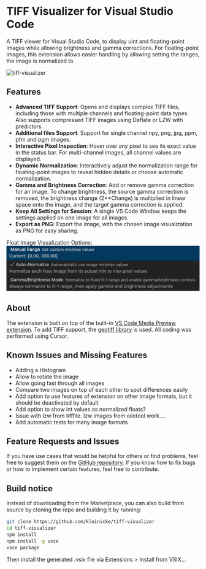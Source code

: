 # TIFF Visualizer for Visual Studio Code

A TIFF viewer for Visual Studio Code, to display uint and floating-point images while allowing brightness and gamma corrections.
For floating-point images, this extension allows easier handling by allowing setting the ranges, the image is normalized to.

![tiff-visualizer](https://github.com/kleinicke/tiff-visualizer/releases/download/v1.0.0/TiffVisualizerVSCode.gif)

## Features

- **Advanced TIFF Support**: Opens and displays complex TIFF files, including those with multiple channels and floating-point data types. Also supports compressed TIFF images using Deflate or LZW with predictors.
- **Additional files Support**: Support for single channel npy, png, jpg, ppm, pfm and pgm images.
- **Interactive Pixel Inspection**: Hover over any pixel to see its exact value in the status bar. For multi-channel images, all channel values are displayed.
- **Dynamic Normalization**: Interactively adjust the normalization range for floating-point images to reveal hidden details or choose automatic normalization.
- **Gamma and Brightness Correction**: Add or remove gamma correction for an image. To change brightness, the source gamma correction is removed, the brightness change (2\*\*Change) is multiplied in linear space onto the image, and the target gamma correction is applied.
- **Keep All Settings for Session**: A single VS Code Window keeps the settings applied on one image for all images.
- **Export as PNG**: Export the image, with the chosen image visualization as PNG for easy sharing.

Float Image Visualization Options:
![float-options](assets/tiffVisualizerFloatOptions.png)

## About

The extension is built on top of the built-in [VS Code Media Preview extension](https://github.com/microsoft/vscode/tree/main/extensions/media-preview). To add TIFF support, the [geotiff library](https://github.com/geotiffjs/geotiff.js/) is used. All coding was performed using Cursor.

## Known Issues and Missing Features

- Adding a Histogram
- Allow to rotate the image
- Allow going fast through all images
- Compare two images on top of each other to spot differences easily
- Add option to use features of extension on other image formats, but it should be deactivated by default
- Add option to show int values as normalized floats?
- Issue with lzw from tifffile. lzw images from oiiotool work ...
- Add automatic tests for many image formats

## Feature Requests and Issues

If you have use cases that would be helpful for others or find problems, feel free to suggest them on the [GitHub repository](https://github.com/kleinicke/tiff-visualizer/issues). If you know how to fix bugs or how to implement certain features, feel free to contribute.

## Build notice

Instead of downloading from the Marketplace, you can also build from source by cloning the repo and building it by running:

```bash
git clone https://github.com/kleinicke/tiff-visualizer
cd tiff-visualizer
npm install
npm install -g vsce
vsce package
```

Then install the generated .vsix file via Extensions > Install from VSIX...
